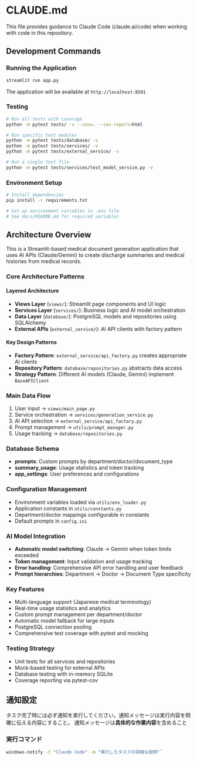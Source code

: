 # CLAUDE.md

This file provides guidance to Claude Code (claude.ai/code) when working with code in this repository.

## Development Commands

### Running the Application
```bash
streamlit run app.py
```
The application will be available at `http://localhost:8501`

### Testing
```bash
# Run all tests with coverage
python -m pytest tests/ -v --cov=. --cov-report=html

# Run specific test modules
python -m pytest tests/database/ -v
python -m pytest tests/services/ -v 
python -m pytest tests/external_service/ -v

# Run a single test file
python -m pytest tests/services/test_model_service.py -v
```

### Environment Setup
```bash
# Install dependencies
pip install -r requirements.txt

# Set up environment variables in .env file
# See docs/README.md for required variables
```

## Architecture Overview

This is a Streamlit-based medical document generation application that uses AI APIs (Claude/Gemini) to create discharge summaries and medical histories from medical records.

### Core Architecture Patterns

#### Layered Architecture
- **Views Layer** (`views/`): Streamlit page components and UI logic
- **Services Layer** (`services/`): Business logic and AI model orchestration  
- **Data Layer** (`database/`): PostgreSQL models and repositories using SQLAlchemy
- **External APIs** (`external_service/`): AI API clients with factory pattern

#### Key Design Patterns
- **Factory Pattern**: `external_service/api_factory.py` creates appropriate AI clients
- **Repository Pattern**: `database/repositories.py` abstracts data access
- **Strategy Pattern**: Different AI models (Claude, Gemini) implement `BaseAPIClient`

### Main Data Flow
1. User input → `views/main_page.py`
2. Service orchestration → `services/generation_service.py`
3. AI API selection → `external_service/api_factory.py`
4. Prompt management → `utils/prompt_manager.py`
5. Usage tracking → `database/repositories.py`

### Database Schema
- **prompts**: Custom prompts by department/doctor/document_type
- **summary_usage**: Usage statistics and token tracking
- **app_settings**: User preferences and configurations

### Configuration Management
- Environment variables loaded via `utils/env_loader.py`
- Application constants in `utils/constants.py`
- Department/doctor mappings configurable in constants
- Default prompts in `config.ini`

### AI Model Integration
- **Automatic model switching**: Claude → Gemini when token limits exceeded
- **Token management**: Input validation and usage tracking
- **Error handling**: Comprehensive API error handling and user feedback
- **Prompt hierarchies**: Department → Doctor → Document Type specificity

### Key Features
- Multi-language support (Japanese medical terminology)
- Real-time usage statistics and analytics
- Custom prompt management per department/doctor
- Automatic model fallback for large inputs
- PostgreSQL connection pooling
- Comprehensive test coverage with pytest and mocking

### Testing Strategy
- Unit tests for all services and repositories
- Mock-based testing for external APIs
- Database testing with in-memory SQLite
- Coverage reporting via pytest-cov

## 通知設定

タスク完了時には必ず通知を実行してください。通知メッセージは実行内容を明確に伝える内容にすること。
通知メッセージは**具体的な作業内容**を含めること

### 実行コマンド

```bash
windows-notify -t "Claude Code" -m "実行したタスクの詳細な説明"`
```
